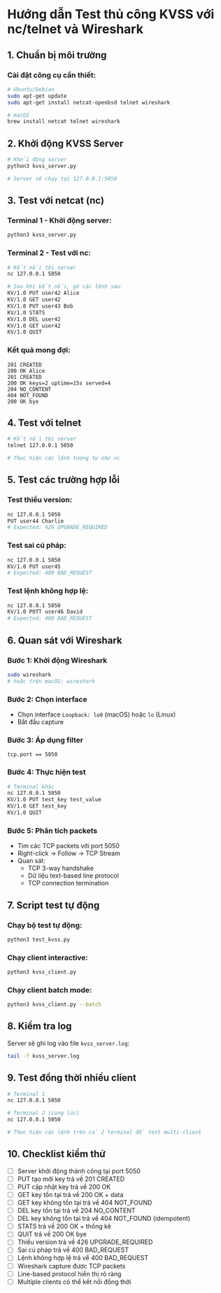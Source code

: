 # Hướng dẫn Test thủ công KVSS với nc/telnet và Wireshark

## 1. Chuẩn bị môi trường

### Cài đặt công cụ cần thiết:
```bash
# Ubuntu/Debian
sudo apt-get update
sudo apt-get install netcat-openbsd telnet wireshark

# macOS
brew install netcat telnet wireshark
```

## 2. Khởi động KVSS Server

```bash
# Khởi động server
python3 kvss_server.py

# Server sẽ chạy tại 127.0.0.1:5050
```

## 3. Test với netcat (nc)

### Terminal 1 - Khởi động server:
```bash
python3 kvss_server.py
```

### Terminal 2 - Test với nc:
```bash
# Kết nối tới server
nc 127.0.0.1 5050

# Sau khi kết nối, gõ các lệnh sau:
KV/1.0 PUT user42 Alice
KV/1.0 GET user42
KV/1.0 PUT user43 Bob
KV/1.0 STATS
KV/1.0 DEL user42
KV/1.0 GET user42
KV/1.0 QUIT
```

### Kết quả mong đợi:
```
201 CREATED
200 OK Alice
201 CREATED
200 OK keys=2 uptime=15s served=4
204 NO_CONTENT
404 NOT_FOUND
200 OK bye
```

## 4. Test với telnet

```bash
# Kết nối tới server
telnet 127.0.0.1 5050

# Thực hiện các lệnh tương tự như nc
```

## 5. Test các trường hợp lỗi

### Test thiếu version:
```bash
nc 127.0.0.1 5050
PUT user44 Charlie
# Expected: 426 UPGRADE_REQUIRED
```

### Test sai cú pháp:
```bash
nc 127.0.0.1 5050
KV/1.0 PUT user45
# Expected: 400 BAD_REQUEST
```

### Test lệnh không hợp lệ:
```bash
nc 127.0.0.1 5050
KV/1.0 POTT user46 David
# Expected: 400 BAD_REQUEST
```

## 6. Quan sát với Wireshark

### Bước 1: Khởi động Wireshark
```bash
sudo wireshark
# hoặc trên macOS: wireshark
```

### Bước 2: Chọn interface
- Chọn interface `Loopback: lo0` (macOS) hoặc `lo` (Linux)
- Bắt đầu capture

### Bước 3: Áp dụng filter
```
tcp.port == 5050
```

### Bước 4: Thực hiện test
```bash
# Terminal khác
nc 127.0.0.1 5050
KV/1.0 PUT test_key test_value
KV/1.0 GET test_key
KV/1.0 QUIT
```

### Bước 5: Phân tích packets
- Tìm các TCP packets với port 5050
- Right-click → Follow → TCP Stream
- Quan sát:
  - TCP 3-way handshake
  - Dữ liệu text-based line protocol
  - TCP connection termination

## 7. Script test tự động

### Chạy bộ test tự động:
```bash
python3 test_kvss.py
```

### Chạy client interactive:
```bash
python3 kvss_client.py
```

### Chạy client batch mode:
```bash
python3 kvss_client.py --batch
```

## 8. Kiểm tra log

Server sẽ ghi log vào file `kvss_server.log`:
```bash
tail -f kvss_server.log
```

## 9. Test đồng thời nhiều client

```bash
# Terminal 1
nc 127.0.0.1 5050

# Terminal 2 (cùng lúc)
nc 127.0.0.1 5050

# Thực hiện các lệnh trên cả 2 terminal để test multi-client
```

## 10. Checklist kiểm thử

- [ ] Server khởi động thành công tại port 5050
- [ ] PUT tạo mới key trả về 201 CREATED
- [ ] PUT cập nhật key trả về 200 OK
- [ ] GET key tồn tại trả về 200 OK + data
- [ ] GET key không tồn tại trả về 404 NOT_FOUND
- [ ] DEL key tồn tại trả về 204 NO_CONTENT
- [ ] DEL key không tồn tại trả về 404 NOT_FOUND (idempotent)
- [ ] STATS trả về 200 OK + thống kê
- [ ] QUIT trả về 200 OK bye
- [ ] Thiếu version trả về 426 UPGRADE_REQUIRED
- [ ] Sai cú pháp trả về 400 BAD_REQUEST
- [ ] Lệnh không hợp lệ trả về 400 BAD_REQUEST
- [ ] Wireshark capture được TCP packets
- [ ] Line-based protocol hiển thị rõ ràng
- [ ] Multiple clients có thể kết nối đồng thời
